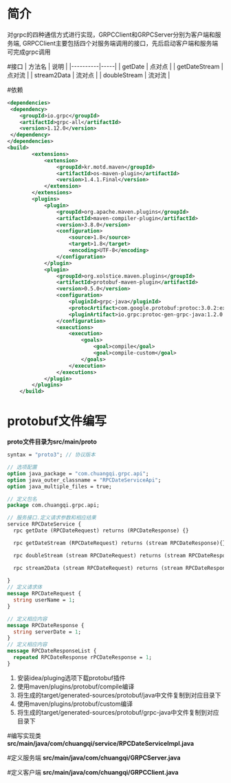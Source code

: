 # 简介
对grpc的四种通信方式进行实现，GRPCClient和GRPCServer分别为客户端和服务端,
GRPCClient主要包括四个对服务端调用的接口，先后启动客户端和服务端可完成grpc调用


#接口 
| 方法名      | 说明  |
|----------|-----|
| getDate | 点对点 |
| getDateStream | 点对流 |
| stream2Data | 流对点 |
| doubleStream | 流对流 |


#依赖
```xml
<dependencies>
 <dependency>
    <groupId>io.grpc</groupId>
    <artifactId>grpc-all</artifactId>
    <version>1.12.0</version>
 </dependency>
</dependencies>
<build>
        <extensions>
            <extension>
                <groupId>kr.motd.maven</groupId>
                <artifactId>os-maven-plugin</artifactId>
                <version>1.4.1.Final</version>
            </extension>
        </extensions>
        <plugins>
            <plugin>
                <groupId>org.apache.maven.plugins</groupId>
                <artifactId>maven-compiler-plugin</artifactId>
                <version>3.8.0</version>
                <configuration>
                    <source>1.8</source>
                    <target>1.8</target>
                    <encoding>UTF-8</encoding>
                </configuration>
            </plugin>
            <plugin>
                <groupId>org.xolstice.maven.plugins</groupId>
                <artifactId>protobuf-maven-plugin</artifactId>
                <version>0.5.0</version>
                <configuration>
                    <pluginId>grpc-java</pluginId>
                    <protocArtifact>com.google.protobuf:protoc:3.0.2:exe:${os.detected.classifier}</protocArtifact>
                    <pluginArtifact>io.grpc:protoc-gen-grpc-java:1.2.0:exe:${os.detected.classifier}</pluginArtifact>
                </configuration>
                <executions>
                    <execution>
                        <goals>
                            <goal>compile</goal>
                            <goal>compile-custom</goal>
                        </goals>
                    </execution>
                </executions>
            </plugin>
        </plugins>
    </build>
```

# protobuf文件编写
**proto文件目录为src/main/proto**
```protobuf
syntax = "proto3"; // 协议版本

// 选项配置
option java_package = "com.chuangqi.grpc.api";
option java_outer_classname = "RPCDateServiceApi";
option java_multiple_files = true;

// 定义包名
package com.chuangqi.grpc.api;

// 服务接口.定义请求参数和相应结果
service RPCDateService {
  rpc getDate (RPCDateRequest) returns (RPCDateResponse) {}

  rpc getDateStream (RPCDateRequest) returns (stream RPCDateResponse){}

  rpc doubleStream (stream RPCDateRequest) returns (stream RPCDateResponse){}

  rpc stream2Data (stream RPCDateRequest) returns (stream RPCDateResponseList){}
  
}
// 定义请求体
message RPCDateRequest {
  string userName = 1;
}

// 定义相应内容
message RPCDateResponse {
  string serverDate = 1;
}
// 定义相应内容
message RPCDateResponseList {
  repeated RPCDateResponse rPCDateResponse = 1;
}
```

1. 安装idea/pluging选项下载protobuf插件
2. 使用maven/plugins/protobuf/compile编译
3. 将生成的target/generated-sources/protobuf/java中文件复制到对应目录下
4. 使用maven/plugins/protobuf/custom编译
5. 将生成的target/generated-sources/protobuf/grpc-java中文件复制到对应目录下

#编写实现类
**src/main/java/com/chuangqi/service/RPCDateServiceImpl.java**

#定义服务端
**src/main/java/com/chuangqi/GRPCServer.java**

#定义客户端
**src/main/java/com/chuangqi/GRPCClient.java**


